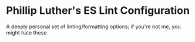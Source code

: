# Phillip Luther's ES Lint Configuration

A deeply personal set of linting/formatting options; if you're not me, you might hate these
